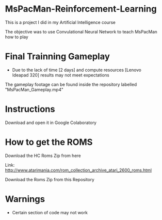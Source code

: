 # MsPacMan-Reinforcement-Learning
This is a project I did in my Artificial Intelligence course 

The objective was to use Convulational Neural Network to teach MsPacMan how to play

# Final Trainning Gameplay

  - Due to the lack of time [2 days] and compute resources [Lenovo Ideapad 320] results may not meet expectations
  
The gameplay footage can be found inside the repository labelled "MsPacMan_Gameplay.mp4"
  
# Instructions 

Download and open it in Google Colaboratory

# How to get the ROMS 

Download the HC Roms Zip from here

Link: http://www.atarimania.com/rom_collection_archive_atari_2600_roms.html

Download the Roms Zip from this Repository

# Warnings

- Certain section of code may not work
